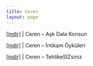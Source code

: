 ```yaml
---
title: Ceren
layout: page
---
```


<a href="https://cloud.mail.ru/public/abc1b0560b76/Ceren%20-%20Ask%20Dala%20Konsun" target="_blank">[indir]</a>   |   Ceren &#8211; Aşk Dala Konsun

<a href="https://cloud.mail.ru/public/65b6399b924c/Ceren%20-%20%C4%B0ntikam%20%C3%96yk%C3%BCleri" target="_blank">[indir]</a>   |   Ceren &#8211; İntikam Öyküleri

<a href="https://cloud.mail.ru/public/6b3a04581de1/Ceren%20-%20TehlikeSIZsiniz" target="_blank">[indir]</a>   |   Ceren &#8211; TehlikeSİZsiniz